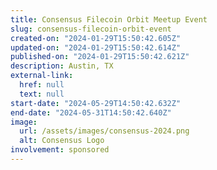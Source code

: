 ```yaml
---
title: Consensus Filecoin Orbit Meetup Event
slug: consensus-filecoin-orbit-event
created-on: "2024-01-29T15:50:42.605Z"
updated-on: "2024-01-29T15:50:42.614Z"
published-on: "2024-01-29T15:50:42.621Z"
description: Austin, TX
external-link:
  href: null
  text: null
start-date: "2024-05-29T14:50:42.632Z"
end-date: "2024-05-31T14:50:42.640Z"
image:
  url: /assets/images/consensus-2024.png
  alt: Consensus Logo
involvement: sponsored
---
```

